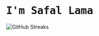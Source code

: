 # <samp>I'm **Safal Lama**</samp>

![GitHub Streaks](https://github-streaks-87nn.onrender.com/streak/happilli/image?theme=midnight&cache_bust=1741368012)
